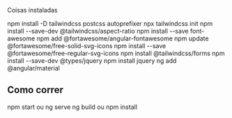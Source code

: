 Coisas instaladas

npm install -D tailwindcss postcss autoprefixer
npx tailwindcss init
npm install --save-dev @tailwindcss/aspect-ratio
npm install --save font-awesome
npm add @fortawesome/angular-fontawesome
npm update @fortawesome/free-solid-svg-icons
npm install --save @fortawesome/free-regular-svg-icons
npm install @tailwindcss/forms
npm install --save-dev @types/jquery
npm install jquery
ng add @angular/material


## Como correr 
npm start ou ng serve
ng build ou npm install

